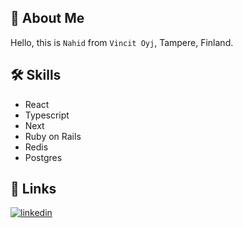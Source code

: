 
## 🚀 About Me
Hello, this is `Nahid` from `Vincit Oyj`, Tampere, Finland. 


## 🛠 Skills
* React
* Typescript
* Next
* Ruby on Rails
* Redis
* Postgres

## 🔗 Links
[![linkedin](https://img.shields.io/badge/linkedin-0A66C2?style=for-the-badge&logo=linkedin&logoColor=white)](https://www.linkedin.com/in/nahidulislam)
